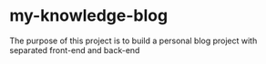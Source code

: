 # my-knowledge-blog
The purpose of this project is to build a personal blog project with separated front-end and back-end
